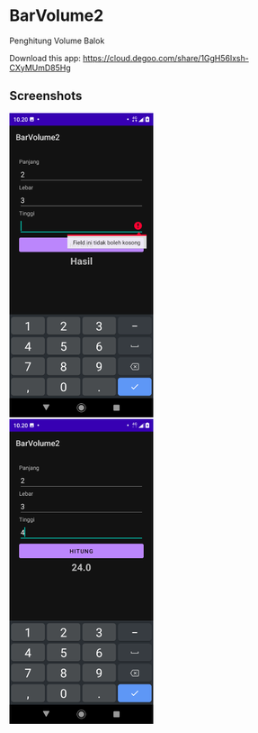 # BarVolume2
Penghitung Volume Balok

Download this app: https://cloud.degoo.com/share/1GgH56lxsh-CXyMUmD85Hg

## Screenshots
<img src="assets/BV2(1).png"
width="256">&nbsp;&nbsp;&nbsp;
<img src="assets/BV2(2).png"
width="256">&nbsp;&nbsp;&nbsp;
